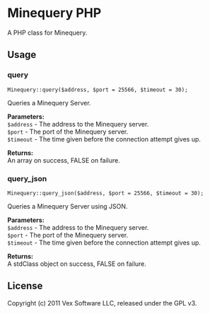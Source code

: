 # Minequery PHP

A PHP class for Minequery.

## Usage

### query

    Minequery::query($address, $port = 25566, $timeout = 30);

Queries a Minequery Server.

**Parameters:**  
`$address` - The address to the Minequery server.   
`$port` - The port of the Minequery server.  
`$timeout` - The time given before the connection attempt gives up.

**Returns:**  
An array on success, FALSE on failure.

### query_json

    Minequery::query_json($address, $port = 25566, $timeout = 30);

Queries a Minequery Server using JSON.

**Parameters:**  
`$address` - The address to the Minequery server.  
`$port` - The port of the Minequery server.  
`$timeout` - The time given before the connection attempt gives up.

**Returns:**  
A stdClass object on success, FALSE on failure.

## License

Copyright (c) 2011 Vex Software LLC, released under the GPL v3.
